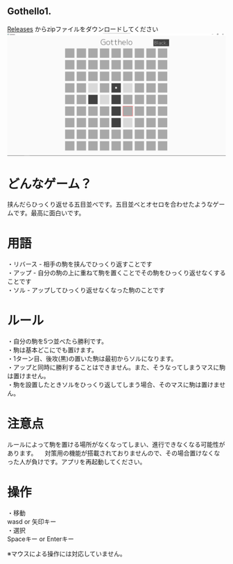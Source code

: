 
## Gothello1. 
[Releases](https://github.com/noovo86/gothello/releases) からzipファイルをダウンロードしてください
![Screen shot](スクリーンショット.png)

# どんなゲーム？
挟んだらひっくり返せる五目並べです。五目並べとオセロを合わせたようなゲームです。最高に面白いです。

# 用語
・リバース - 相手の駒を挟んでひっくり返すことです  
・アップ - 自分の駒の上に重ねて駒を置くことでその駒をひっくり返せなくすることです  
・ソル - アップしてひっくり返せなくなった駒のことです  

# ルール
・自分の駒を5つ並べたら勝利です。  
・駒は基本どこにでも置けます。  
・1ターン目、後攻(黒)の置いた駒は最初からソルになります。  
・アップと同時に勝利することはできません。また、そうなってしまうマスに駒は置けません。  
・駒を設置したときソルをひっくり返してしまう場合、そのマスに駒は置けません。  

# 注意点
ルールによって駒を置ける場所がなくなってしまい、進行できなくなる可能性があります。
　対策用の機能が搭載されておりませんので、その場合置けなくなった人が負けです。アプリを再起動してください。

# 操作
・移動  
wasd or 矢印キー  
・選択  
Spaceキー or Enterキー  
  
※マウスによる操作には対応していません。  
